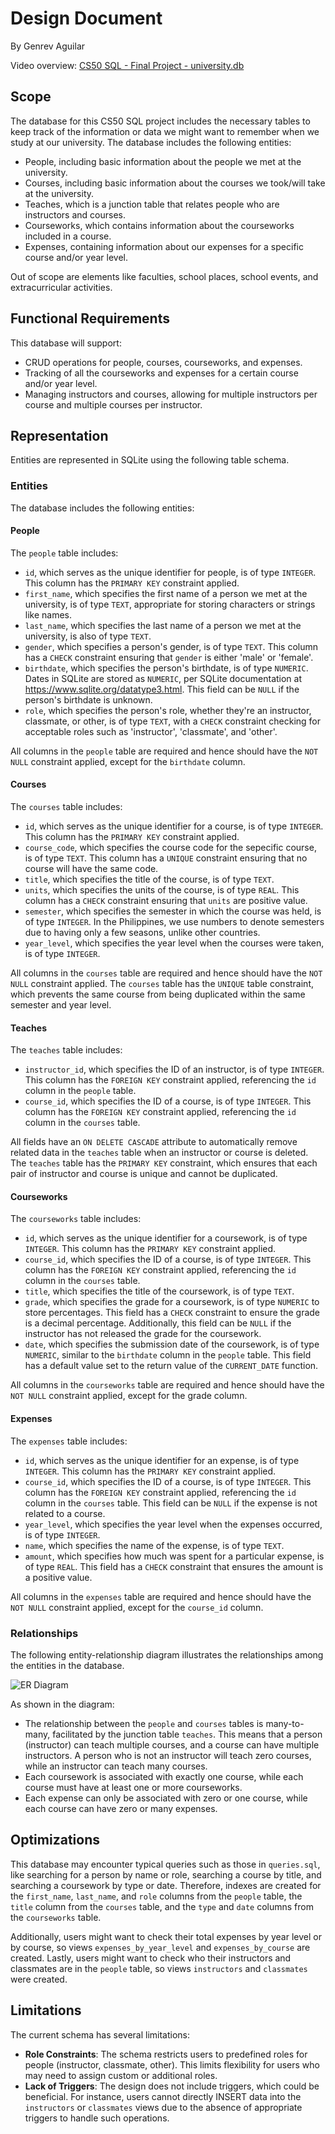 # Design Document

By Genrev Aguilar

Video overview: [CS50 SQL - Final Project - university.db](https://youtu.be/3Yuy_Qh2gVY?si=NeVjWWtJSKchAKZT)

## Scope

The database for this CS50 SQL project includes the necessary tables to keep track of the information or data we might want to remember when we study at our university. The database includes the following entities:

* People, including basic information about the people we met at the university.
* Courses, including basic information about the courses we took/will take at the university.
* Teaches, which is a junction table that relates people who are instructors and courses.
* Courseworks, which contains information about the courseworks included in a course.
* Expenses, containing information about our expenses for a specific course and/or year level.

Out of scope are elements like faculties, school places, school events, and extracurricular activities.

## Functional Requirements

This database will support:

* CRUD operations for people, courses, courseworks, and expenses.
* Tracking of all the courseworks and expenses for a certain course and/or year level.
* Managing instructors and courses, allowing for multiple instructors per course and multiple courses per instructor.

## Representation

Entities are represented in SQLite using the following table schema.

### Entities

The database includes the following entities:

#### People

The `people` table includes:

* `id`, which serves as the unique identifier for people, is of type `INTEGER`. This column has the `PRIMARY KEY` constraint applied.
* `first_name`, which specifies the first name of a person we met at the university, is of type `TEXT`, appropriate for storing characters or strings like names.
* `last_name`, which specifies the last name of a person we met at the university, is also of type `TEXT`.
* `gender`, which specifies a person's gender, is of type `TEXT`. This column has a `CHECK` constraint ensuring that `gender` is either 'male' or 'female'.
* `birthdate`, which specifies the person's birthdate, is of type `NUMERIC`. Dates in SQLite are stored as `NUMERIC`, per SQLite documentation at <https://www.sqlite.org/datatype3.html>. This field can be `NULL` if the person's birthdate is unknown.
* `role`, which specifies the person's role, whether they're an instructor, classmate, or other, is of type `TEXT`, with a `CHECK` constraint checking for acceptable roles such as 'instructor', 'classmate', and 'other'.

All columns in the `people` table are required and hence should have the `NOT NULL` constraint applied, except for the `birthdate` column.

#### Courses

The `courses` table includes:

* `id`, which serves as the unique identifier for a course, is of type `INTEGER`. This column has the `PRIMARY KEY` constraint applied.
* `course_code`, which specifies the course code for the sepecific course, is of type `TEXT`. This column has a `UNIQUE` constraint ensuring that no course will have the same code.
* `title`, which specifies the title of the course, is of type `TEXT`.
* `units`, which specifies the units of the course, is of type `REAL`. This column has a `CHECK` constraint ensuring that `units` are positive value.
* `semester`, which specifies the semester in which the course was held, is of type `INTEGER`. In the Philippines, we use numbers to denote semesters due to having only a few seasons, unlike other countries.
* `year_level`, which specifies the year level when the courses were taken, is of type `INTEGER`.

All columns in the `courses` table are required and hence should have the `NOT NULL` constraint applied. The `courses` table has the `UNIQUE` table constraint, which prevents the same course from being duplicated within the same semester and year level.

#### Teaches

The `teaches` table includes:

* `instructor_id`, which specifies the ID of an instructor, is of type `INTEGER`. This column has the `FOREIGN KEY` constraint applied, referencing the `id` column in the `people` table.
* `course_id`, which specifies the ID of a course, is of type `INTEGER`. This column has the `FOREIGN KEY` constraint applied, referencing the `id` column in the `courses` table.

All fields have an `ON DELETE CASCADE` attribute to automatically remove related data in the `teaches` table when an instructor or course is deleted. The `teaches` table has the `PRIMARY KEY` constraint, which ensures that each pair of instructor and course is unique and cannot be duplicated.

#### Courseworks

The `courseworks` table includes:

* `id`, which serves as the unique identifier for a coursework, is of type `INTEGER`. This column has the `PRIMARY KEY` constraint applied.
* `course_id`, which specifies the ID of a course, is of type `INTEGER`. This column has the `FOREIGN KEY` constraint applied, referencing the `id` column in the `courses` table.
* `title`, which specifies the title of the coursework, is of type `TEXT`.
* `grade`, which specifies the grade for a coursework, is of type `NUMERIC` to store percentages. This field has a `CHECK` constraint to ensure the grade is a decimal percentage. Additionally, this field can be `NULL` if the instructor has not released the grade for the coursework.
* `date`, which specifies the submission date of the coursework, is of type `NUMERIC`, similar to the `birthdate` column in the `people` table. This field has a default value set to the return value of the `CURRENT_DATE` function.

All columns in the `courseworks` table are required and hence should have the `NOT NULL` constraint applied, except for the grade column.

#### Expenses

The `expenses` table includes:

* `id`, which serves as the unique identifier for an expense, is of type `INTEGER`. This column has the `PRIMARY KEY` constraint applied.
* `course_id`, which specifies the ID of a course, is of type `INTEGER`. This column has the `FOREIGN KEY` constraint applied, referencing the `id` column in the `courses` table. This field can be `NULL` if the expense is not related to a course.
* `year_level`, which specifies the year level when the expenses occurred, is of type `INTEGER`.
* `name`, which specifies the name of the expense, is of type `TEXT`.
* `amount`, which specifies how much was spent for a particular expense, is of type `REAL`. This field has a `CHECK` constraint that ensures the amount is a positive value.

All columns in the `expenses` table are required and hence should have the `NOT NULL` constraint applied, except for the `course_id` column.

### Relationships

The following entity-relationship diagram illustrates the relationships among the entities in the database.

![ER Diagram](erDiagram.png)

As shown in the diagram:

* The relationship between the `people` and `courses` tables is many-to-many, facilitated by the junction table `teaches`. This means that a person (instructor) can teach multiple courses, and a course can have multiple instructors. A person who is not an instructor will teach zero courses, while an instructor can teach many courses.
* Each coursework is associated with exactly one course, while each course must have at least one or more courseworks.
* Each expense can only be associated with zero or one course, while each course can have zero or many expenses.

## Optimizations

This database may encounter typical queries such as those in `queries.sql`, like searching for a person by name or role, searching a course by title, and searching a coursework by type or date. Therefore, indexes are created for the `first_name`, `last_name`, and `role` columns from the `people` table, the `title` column from the `courses` table, and the `type` and `date` columns from the `courseworks` table.

Additionally, users might want to check their total expenses by year level or by course, so views `expenses_by_year_level` and `expenses_by_course` are created. Lastly, users might want to check who their instructors and classmates are in the `people` table, so views `instructors` and `classmates` were created.

## Limitations

The current schema has several limitations:

* **Role Constraints**: The schema restricts users to predefined roles for people (instructor, classmate, other). This limits flexibility for users who may need to assign custom or additional roles.
* **Lack of Triggers**: The design does not include triggers, which could be beneficial. For instance, users cannot directly INSERT data into the `instructors` or `classmates` views due to the absence of appropriate triggers to handle such operations.
